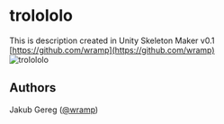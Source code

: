 # **trolololo**
This is description created in Unity Skeleton Maker v0.1   
[https://github.com/wramp](https://github.com/wramp)   
![trolololo](https://media.giphy.com/media/MX9r4jOTStUeA/giphy.gif)   

Authors
--- 
Jakub Gereg ([@wramp](https://github.com/wramp))   
